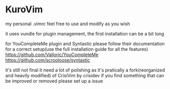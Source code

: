 KuroVim
=======

my personal .vimrc feel free to use and modify as you wish


it uses vundle for plugin management, the first installation can be a bit long

for YouCompleteMe plugin and Syntastic please follow their documentation for a correct setup(use the full installation guide for all the features)
https://github.com/Valloric/YouCompleteMe
https://github.com/scrooloose/syntastic


it's still not final it need a lot of polishing as it's pratically a fork(reorganized and heavily modified) of CrisiVim by crisidev
if you find something that can be improved or removed please set up a issue 
